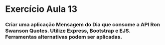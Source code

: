 <h1>Exercício Aula 13</h1>

<h3>Criar uma aplicação Mensagem do Dia que consome a API Ron Swanson
Quotes. Utilize Express, Bootstrap e EJS. Ferramentas alternativas podem ser
aplicadas.</h3>
